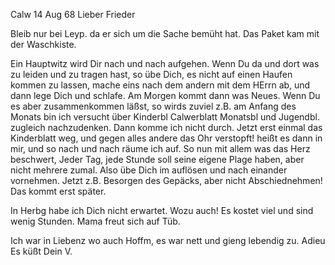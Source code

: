  Calw 14 Aug 68
Lieber Frieder

Bleib nur bei Leyp. da er sich um die Sache bemüht hat. Das Paket kam mit der Waschkiste.

Ein Hauptwitz wird Dir nach und nach aufgehen. Wenn Du da und dort was zu leiden und zu tragen hast, so übe Dich, es nicht auf einen Haufen kommen zu lassen, mache eins nach dem andern mit dem HErrn ab, und dann lege Dich und schlafe. Am Morgen kommt dann was Neues. Wenn Du es aber zusammenkommen läßst, so wirds zuviel z.B. am Anfang des Monats bin ich versucht über Kinderbl Calwerblatt Monatsbl und Jugendbl. zugleich nachzudenken. Dann komme ich nicht durch. Jetzt erst einmal das Kinderblatt weg, und gegen alles andere das Ohr verstopft! heißt es dann in mir, und so nach und nach räume ich auf. So nun mit allem was das Herz beschwert, Jeder Tag, jede Stunde soll seine eigene Plage haben, aber nicht mehrere zumal. Also übe Dich im auflösen und nach einander vornehmen. Jetzt z.B. Besorgen des Gepäcks, aber nicht Abschiednehmen! Das kommt erst später.

In Herbg habe ich Dich nicht erwartet. Wozu auch! Es kostet viel und sind wenig Stunden. Mama freut sich auf Tüb.

Ich war in Liebenz wo auch Hoffm, es war nett und gieng lebendig zu. 
 Adieu
 Es küßt Dein V.

